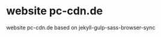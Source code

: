 website pc-cdn.de
=============================

website pc-cdn.de based on jekyll-gulp-sass-browser-sync
